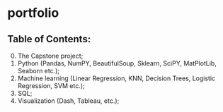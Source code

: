 # portfolio  
## Table of Contents:
0. The Capstone project;
1. Python (Pandas, NumPY, BeautifulSoup, Sklearn, SciPY, MatPlotLib, Seaborn etc.);
2. Machine learning (Linear Regression, KNN, Decision Trees, Logistic Regression, SVM etc.);
3. SQL;
4. Visualization (Dash, Tableau, etc.);
